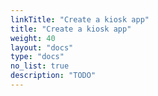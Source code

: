 ```yaml
---
linkTitle: "Create a kiosk app"
title: "Create a kiosk app"
weight: 40
layout: "docs"
type: "docs"
no_list: true
description: "TODO"
---
```

